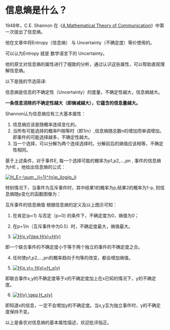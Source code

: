 # 信息熵是什么？



1948年，C.E. Shannon 在《[A Mathematical Theory of Communication](http://math.harvard.edu/~ctm/home/text/others/shannon/entropy/entropy.pdf)》中第一次提出了信息熵。

他在文章中将Entropy（信息熵） 与 Uncertainty（不确定度）等价使用的。

可以认为Entropy 就是 数学语言下的 Uncertainty。

他的原文对信息熵的属性进行了细致的分析，通过认识这些属性，可以帮助直观理解信息熵。



以下是我的节选简译:

信息熵是信息的不确定性（Uncertainty）的度量，不确定性越大，信息熵越大。

**一条信息消除的不确定性越大（即熵减越大），它蕴含的信息量越大。**

Shannon认为信息熵应有三大基本属性：

1. 信息熵应该是随概率连续变化的。
2. 当所有可能选择的概率Pi相等时（即1/n）,信息熵随总数n的增加而单调增加。即事件的可能选择越多，不确定性越大。
3. 当一个选择，可以分解为两个连续选择时。分解前后的熵值应该相等，不确定性相同。

基于上述条件，对于事件E, 每一个选择可能的概率为p1,p2,...,pn , 事件的信息熵为HE 。他给出信息熵的公式：

<a href="https://www.codecogs.com/eqnedit.php?latex=H_E=-\sum&space;_{i=1}^{n}p_ilog(p_i)" target="_blank"><img src="https://latex.codecogs.com/gif.latex?H_E=-\sum&space;_{i=1}^{n}p_ilog(p_i)" title="H_E=-\sum _{i=1}^{n}p_ilog(p_i)" /></a>

特别情况下，当事件为互斥事件时，其中结果1的概率为p,结果2的概率为1-p, 则信息熵随p变化的函数图像为：


互斥事件的信息熵值
根据信息熵的定义及以上图示可知：

1. 在肯定(p=1) 与否定（p=0) 的条件下，不确定度为0，熵值为0；

2. 在p=1/n（互斥事件中为0.5）时，不确定度最大，熵值最大。

3. <a href="https://www.codecogs.com/eqnedit.php?latex=H(x,y)\leq&space;H(x)&plus;H(y)" target="_blank"><img src="https://latex.codecogs.com/gif.latex?H(x,y)\leq&space;H(x)&plus;H(y)" title="H(x,y)\leq H(x)+H(y)" /></a>


即一个联合事件的不确定度小于等于两个独立的事件的不确定度之合。

4. 任何使p1,p2,...,pn的概率趋向于均等的改变，都会增加熵值。

5. <a href="https://www.codecogs.com/eqnedit.php?latex=H(x,y)=&space;H(x)&plus;H_x(y)" target="_blank"><img src="https://latex.codecogs.com/gif.latex?H(x,y)=&space;H(x)&plus;H_x(y)" title="H(x,y)= H(x)+H_x(y)" /></a>


即联合事件x,y的不确定度等于x的不确定度加上在x已知的情况下，y的不确定度。

6. <a href="https://www.codecogs.com/eqnedit.php?latex=H(y)&space;\geq&space;H_x(y)" target="_blank"><img src="https://latex.codecogs.com/gif.latex?H(y)&space;\geq&space;H_x(y)" title="H(y) \geq H_x(y)" /></a>


即知道x的信息，一定不会增加y的不确定度。当x,y互为独立事件时，y的不确定度保持不变。

以上是香农对信息熵的基本属性描述，欢迎批评指正。